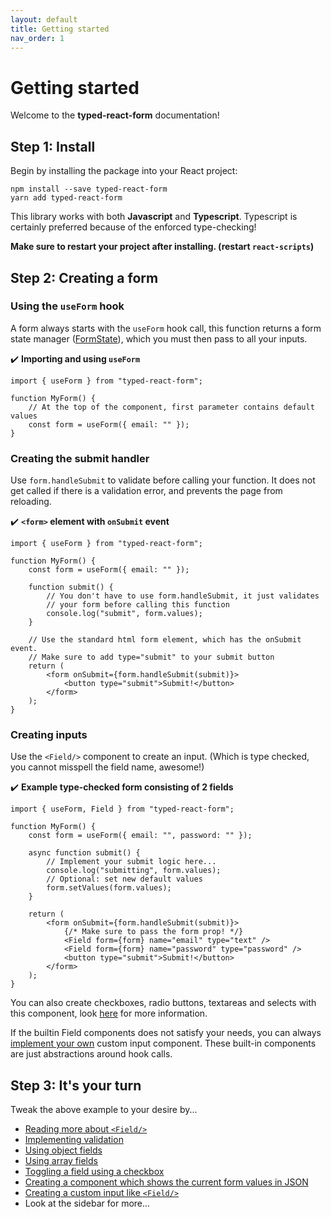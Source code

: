 ```yaml
---
layout: default
title: Getting started
nav_order: 1
---
```


# Getting started

Welcome to the **typed-react-form** documentation!

## Step 1: Install

Begin by installing the package into your React project:

```
npm install --save typed-react-form
yarn add typed-react-form
```

This library works with both **Javascript** and **Typescript**. Typescript is certainly preferred because of the enforced type-checking!

**Make sure to restart your project after installing. (restart `react-scripts`)**

## Step 2: Creating a form

### Using the `useForm` hook

A form always starts with the `useForm` hook call, this function returns a form state manager ([FormState](/typed-react-form/reference/FormState)), which you must then pass to all your inputs.

✔️ **Importing and using `useForm`**

```tsx
import { useForm } from "typed-react-form";

function MyForm() {
    // At the top of the component, first parameter contains default values
    const form = useForm({ email: "" });
}
```

<!-- <iframe src="https://codesandbox.io/embed/basic-typed-react-form-example-zz7uw?fontsize=14&hidenavigation=1&theme=dark"
     style="width:100%; height:500px; border:0; border-radius: 4px; overflow:hidden;"
     title="basic typed-react-form example"
     allow="accelerometer; ambient-light-sensor; camera; encrypted-media; geolocation; gyroscope; hid; microphone; midi; payment; usb; vr; xr-spatial-tracking"
     sandbox="allow-forms allow-modals allow-popups allow-presentation allow-same-origin allow-scripts"
   ></iframe> -->

### Creating the submit handler

Use `form.handleSubmit` to validate before calling your function. It does not get called if there is a validation error, and prevents the page from reloading.

✔️ **`<form>` element with `onSubmit` event**

```tsx
import { useForm } from "typed-react-form";

function MyForm() {
    const form = useForm({ email: "" });

    function submit() {
        // You don't have to use form.handleSubmit, it just validates
        // your form before calling this function
        console.log("submit", form.values);
    }

    // Use the standard html form element, which has the onSubmit event.
    // Make sure to add type="submit" to your submit button
    return (
        <form onSubmit={form.handleSubmit(submit)}>
            <button type="submit">Submit!</button>
        </form>
    );
}
```

### Creating inputs

Use the `<Field/>` component to create an input. (Which is type checked, you cannot misspell the field name, awesome!)

✔️ **Example type-checked form consisting of 2 fields**

```tsx
import { useForm, Field } from "typed-react-form";

function MyForm() {
    const form = useForm({ email: "", password: "" });

    async function submit() {
        // Implement your submit logic here...
        console.log("submitting", form.values);
        // Optional: set new default values
        form.setValues(form.values);
    }

    return (
        <form onSubmit={form.handleSubmit(submit)}>
            {/* Make sure to pass the form prop! */}
            <Field form={form} name="email" type="text" />
            <Field form={form} name="password" type="password" />
            <button type="submit">Submit!</button>
        </form>
    );
}
```

You can also create checkboxes, radio buttons, textareas and selects with this component, look [here](/typed-react-form/reference/Field) for more information.

If the builtin Field components does not satisfy your needs, you can always [implement your own](/typed-react-form/examples/Custom-input#example-custom-input) custom input component. These built-in components are just abstractions around hook calls.

## Step 3: It's your turn

Tweak the above example to your desire by...

-   [Reading more about `<Field/>`](/typed-react-form/reference/Field)
-   [Implementing validation](/typed-react-form/validation)
-   [Using object fields](/typed-react-form/advanced/Object-fields)
-   [Using array fields](/typed-react-form/advanced/Array-fields)
-   [Toggling a field using a checkbox](/typed-react-form/advanced/Toggling-a-field)
-   [Creating a component which shows the current form values in JSON](/typed-react-form/examples/Live-json-component)
-   [Creating a custom input like `<Field/>`](/typed-react-form/examples/Custom-input)
-   Look at the sidebar for more...
